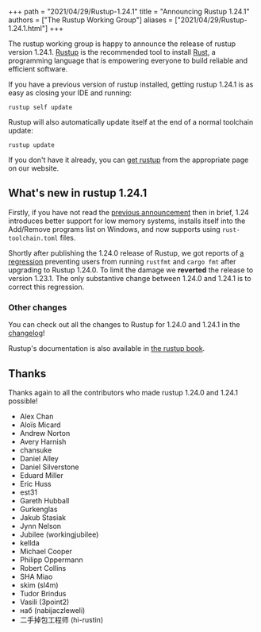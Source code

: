 +++
path = "2021/04/29/Rustup-1.24.1"
title = "Announcing Rustup 1.24.1"
authors = ["The Rustup Working Group"]
aliases = ["2021/04/29/Rustup-1.24.1.html"]
+++

The rustup working group is happy to announce the release of rustup version 1.24.1. [Rustup][install] is the recommended tool to install [Rust][rust], a programming language that is empowering everyone to build reliable and efficient software.

If you have a previous version of rustup installed, getting rustup 1.24.1 is as easy as closing your IDE and running:

```
rustup self update
```

Rustup will also automatically update itself at the end of a normal toolchain update:

```
rustup update
```

If you don't have it already, you can [get rustup][install] from the appropriate page on our website.

[rust]: https://www.rust-lang.org
[install]: https://rustup.rs

## What's new in rustup 1.24.1

Firstly, if you have not read the [previous announcement][1.24.0] then in brief, 1.24
introduces better support for low memory systems, installs itself into the Add/Remove programs
list on Windows, and now supports using `rust-toolchain.toml` files.

[1.24.0]: https://blog.rust-lang.org/2021/04/27/Rustup-1.24.0.html

Shortly after publishing the 1.24.0 release of Rustup, we got reports of [a regression][2737]
preventing users from running `rustfmt` and `cargo fmt` after upgrading to
Rustup 1.24.0. To limit the damage we **reverted** the release to version
1.23.1. The only substantive change between 1.24.0 and 1.24.1 is to correct this regression.

[2737]: https://github.com/rust-lang/rustup/issues/2737

### Other changes

You can check out all the changes to Rustup for 1.24.0 and 1.24.1 in the [changelog]!

Rustup's documentation is also available in [the rustup book][book].

[changelog]: https://github.com/rust-lang/rustup/blob/stable/CHANGELOG.md
[book]: https://rust-lang.github.io/rustup/

## Thanks

Thanks again to all the contributors who made rustup 1.24.0 and 1.24.1 possible!

- Alex Chan
- Aloïs Micard
- Andrew Norton
- Avery Harnish
- chansuke
- Daniel Alley
- Daniel Silverstone
- Eduard Miller
- Eric Huss
- est31
- Gareth Hubball
- Gurkenglas
- Jakub Stasiak
- Jynn Nelson
- Jubilee (workingjubilee)
- kellda
- Michael Cooper
- Philipp Oppermann
- Robert Collins
- SHA Miao
- skim (sl4m)
- Tudor Brindus
- Vasili (3point2)
- наб (nabijaczleweli)
- 二手掉包工程师 (hi-rustin)
